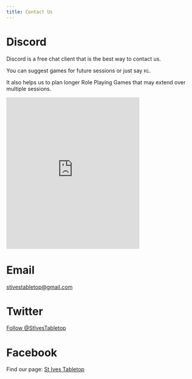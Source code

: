 ```yaml
---
title: Contact Us
---
```


# Discord

Discord is a free chat client that is the best way to contact us.

You can suggest games for future sessions or just say `Hi`.

It also helps us to plan longer Role Playing Games that may extend over multiple sessions.

<iframe src="https://discordapp.com/widget?id=590532081428201473&theme=dark" width="350" height="400" allowtransparency="true" frameborder="0"></iframe>

# Email

[stivestabletop@gmail.com](mailto:stivestabletop@gmail.com)  

# Twitter

<a href="https://twitter.com/StIvesTabletop?ref_src=twsrc%5Etfw" class="twitter-follow-button" data-show-count="false">Follow @StIvesTabletop</a><script async src="https://platform.twitter.com/widgets.js" charset="utf-8"></script>

# Facebook

Find our page: [St Ives Tabletop](//www.facebook.com/StIvesTabletop)

